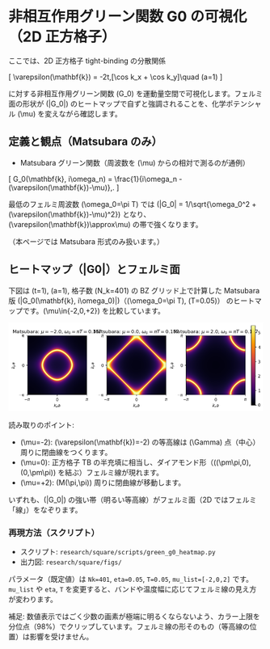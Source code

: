 # 非相互作用グリーン関数 G0 の可視化（2D 正方格子）

ここでは、2D 正方格子 tight-binding の分散関係

\[
\varepsilon(\mathbf{k}) = -2t\,[\cos k_x + \cos k_y]\quad (a=1)
\]

に対する非相互作用グリーン関数 \(G_0\) を運動量空間で可視化します。フェルミ面の形状が \(|G_0|\) のヒートマップで自ずと強調されることを、化学ポテンシャル \(\mu\) を変えながら確認します。

## 定義と観点（Matsubara のみ）

- Matsubara グリーン関数（周波数を \(\mu\) からの相対で測るのが通例）

\[
G_0(\mathbf{k}, i\omega_n) = \frac{1}{i\omega_n - (\varepsilon(\mathbf{k})-\mu)}\,.
\]

最低のフェルミ周波数 \(\omega_0=\pi T\) では
\(|G_0| = 1/\sqrt{\omega_0^2 + (\varepsilon(\mathbf{k})-\mu)^2}\) となり、\(\varepsilon(\mathbf{k})\approx\mu\) の帯で強くなります。

（本ページでは Matsubara 形式のみ扱います。）

## ヒートマップ（|G0|）とフェルミ面

下図は \(t=1\), \(a=1\), 格子数 \(N_k=401\) の BZ グリッド上で計算した Matsubara 版 \(|G_0(\mathbf{k}, i\omega_0)|\)（\(\omega_0=\pi T\), \(T=0.05\)） のヒートマップです。\(\mu\in\{-2,0,+2\}\) を比較しています。

![G0 heatmap Matsubara](./figs/g0_heatmap_matsubara_mu_grid.png)

読み取りのポイント:

- \(\mu=-2\): \(\varepsilon(\mathbf{k})=-2\) の等高線は \(\Gamma\) 点（中心）周りに閉曲線をつくります。
- \(\mu=0\): 正方格子 TB の半充填に相当し、ダイアモンド形（\((\pm\pi,0),(0,\pm\pi)\) を結ぶ）フェルミ線が現れます。
- \(\mu=+2\): \(M(\pi,\pi)\) 周りに閉曲線が移動します。

いずれも、\(|G_0|\) の強い帯（明るい等高線）がフェルミ面（2D ではフェルミ「線」）をなぞります。

### 再現方法（スクリプト）

- スクリプト: `research/square/scripts/green_g0_heatmap.py`
- 出力図: `research/square/figs/`

パラメータ（既定値）は `Nk=401`, `eta=0.05`, `T=0.05`, `mu_list=[-2,0,2]` です。`mu_list` や `eta`, `T` を変更すると、バンドや温度幅に応じてフェルミ線の見え方が変わります。

補足: 数値表示ではごく少数の画素が極端に明るくならないよう、カラー上限を分位点（98%）でクリップしています。フェルミ線の形そのもの（等高線の位置）は影響を受けません。

